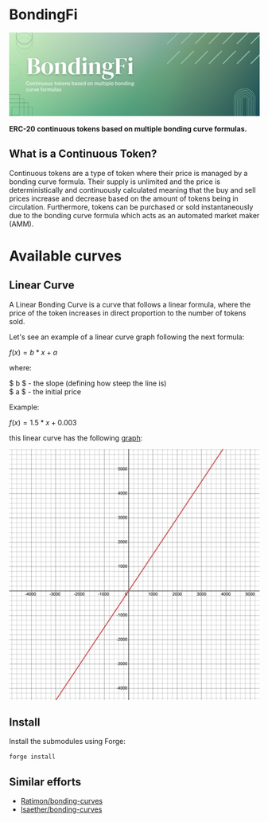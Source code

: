 # BondingFi

![BondingFi Logo](./assets/logo.png)

**ERC-20 continuous tokens based on multiple bonding curve formulas.**

## What is a Continuous Token?

Continuous tokens are a type of token where their price is managed by a bonding curve formula. Their supply is unlimited
and the price is deterministically and continuously calculated meaning that the buy and sell prices increase and
decrease based on the amount of tokens being in circulation. Furthermore, tokens can be purchased or sold
instantaneously due to the bonding curve formula which acts as an automated market maker (AMM).

# Available curves

## Linear Curve

A Linear Bonding Curve is a curve that follows a linear formula, where the price of the token increases in direct
proportion to the number of tokens sold.

Let's see an example of a linear curve graph following the next formula:

$f(x) = b*x + a$

where:

$ b $ - the slope (defining how steep the line is) \
$ a $ - the initial price

Example:

$f(x) = 1.5*x + 0.003$

this linear curve has the following [graph](https://www.desmos.com/calculator/iwm6tiuxz4):

![Linear Bonding Curve](./assets/linear_curve_graph.png)

## Install

Install the submodules using Forge:

```bash
forge install
```

## Similar efforts

-   [Ratimon/bonding-curves](https://github.com/Ratimon/bonding-curves)
-   [lsaether/bonding-curves](https://github.com/lsaether/bonding-curves)
